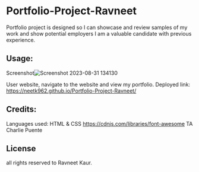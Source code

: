 # Portfolio-Project-Ravneet

Portfolio project is designed so I can showcase and review samples of my work and show potential employers I am a valuable candidate with previous experience. 







## Usage:
Screenshot![Screenshot 2023-08-31 134130](https://github.com/Neetk962/Portfolio-Project-Ravneet/assets/131637944/3322b452-29c3-4e53-85a8-12d511f3f337)
 




User website, navigate to the website and view my portfolio. 
Deployed link: https://neetk962.github.io/Portfolio-Project-Ravneet/


## Credits:
Languages used: HTML & CSS
https://cdnjs.com/libraries/font-awesome
TA Charlie Puente 


## License 
all rights reserved to Ravneet Kaur.

